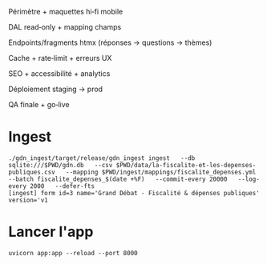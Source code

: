 Périmètre + maquettes hi‑fi mobile

DAL read‑only + mapping champs

Endpoints/fragments htmx (réponses → questions → thèmes)

Cache + rate‑limit + erreurs UX

SEO + accessibilité + analytics

Déploiement staging → prod

QA finale + go‑live

# Ingest

```
./gdn_ingest/target/release/gdn_ingest ingest   --db sqlite:///$PWD/gdn.db   --csv $PWD/data/la-fiscalite-et-les-depenses-publiques.csv   --mapping $PWD/ingest/mappings/fiscalite_depenses.yml   --batch fiscalite_depenses_$(date +%F)   --commit-every 20000   --log-every 2000   --defer-fts
[ingest] form id=3 name='Grand Débat - Fiscalité & dépenses publiques' version='v1
```


# Lancer l'app

`uvicorn app:app --reload --port 8000`